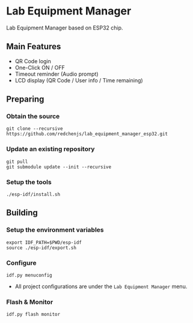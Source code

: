 Lab Equipment Manager
=====================

Lab Equipment Manager based on ESP32 chip.

## Main Features

* QR Code login
* One-Click ON / OFF
* Timeout reminder (Audio prompt)
* LCD display (QR Code / User info / Time remaining)

## Preparing

### Obtain the source

```
git clone --recursive https://github.com/redchenjs/lab_equipment_manager_esp32.git
```

### Update an existing repository

```
git pull
git submodule update --init --recursive
```

### Setup the tools

```
./esp-idf/install.sh
```

## Building

### Setup the environment variables

```
export IDF_PATH=$PWD/esp-idf
source ./esp-idf/export.sh
```

### Configure

```
idf.py menuconfig
```

* All project configurations are under the `Lab Equipment Manager` menu.

### Flash & Monitor

```
idf.py flash monitor
```
